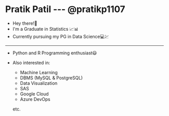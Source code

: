 # Pratik Patil --- @pratikp1107
- Hey there!👋
- I'm a Graduate in Statistics 📈📊
- Currently pursuing my PG in Data Science💻💹
---
- Python and R Programming enthusiast😃
- Also interested in:
  - Machine Learning
  - DBMS (MySQL & PostgreSQL)
  - Data Visualization
  - SAS
  - Google Cloud
  - Azure DevOps
  
  etc.

<!---
pratikp1107/pratikp1107 is a ✨ special ✨ repository because its `README.md` (this file) appears on your GitHub profile.
You can click the Preview link to take a look at your changes.
--->
